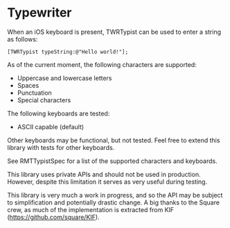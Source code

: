 Typewriter
==========

When an iOS keyboard is present, TWRTypist can be used to enter a string as follows:

    [TWRTypist typeString:@"Hello world!"];

As of the current moment, the following characters are supported:
*  Uppercase and lowercase letters
*  Spaces
*  Punctuation
*  Special characters

The following keyboards are tested:
*  ASCII capable (default)

Other keyboards may be functional, but not tested. Feel free to extend this library with tests for other keyboards.

See RMTTypistSpec for a list of the supported characters and keyboards.

This library uses private APIs and should not be used in production. However, despite this limitation it serves as very useful during testing.

This library is very much a work in progress, and so the API may be subject to simplification and potentially drastic change. A big thanks to the Square crew, as much of the implementation is extracted from KIF (https://github.com/square/KIF).
